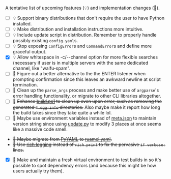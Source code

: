 A tentative list of upcoming features (:bulb:) and implementation changes (:wrench:).

- [ ] :bulb: Support binary distributions that don't require the user to have Python installed.
- [ ] :bulb: Make distribution and installation instructions more intuitive.
- [ ] :bulb: Include update script in distribution. Remember to properly handle possibly existing `config.yaml`s.
- [ ] :bulb: Stop exposing `ConfigError`s and `CommandError`s and define more graceful output.
- [x] :bulb: Allow whitespace in -c/--channel option for more flexible searches (necessary if user is in multiple servers with the same dedicated channel, like "waifu-spam".
- [ ] :wrench: Figure out a better alternative to the the ENTER listener when prompting confirmation since this leaves an awkward newline at script termination.
- [ ] :wrench: Clean up the `parse_args` process and make better use of `argparse`'s error handling functionality, or migrate to other CLI libraries altogether.
- [ ] :wrench: ~~Enhance [build.ps1](build/build.ps1) to clean up even upon error, such as removing the generated `*.egg-info` directories.~~ Also maybe make it report how long the build takes since they take quite a while lol.
- [ ] :wrench: Maybe use environment variables instead of [meta.json](build/meta.json) to maintain version string since using [update.py](build/update.py) to modify 3 places at once seems like a massive code smell.
- ~~:wrench: Maybe migrate from [PyYAML](https://pyyaml.org/) to [ruamel.yaml](https://pypi.org/project/ruamel.yaml/).~~
- ~~:wrench: Use [rich logging](https://rich.readthedocs.io/en/stable/logging.html) instead of `rich.print` to fix the pervasive `if verbose:` lines.~~
- [x] :wrench: Make and maintain a fresh virtual environment to test builds in so it's possible to spot dependency errors (and because this might be how users actually try them).
